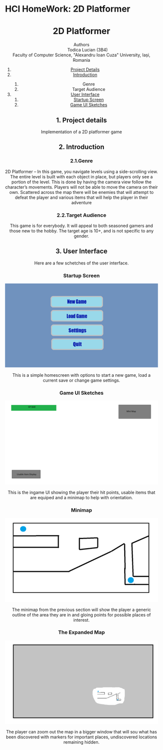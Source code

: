 # HCI HomeWork: 2D Platformer
<!DOCTYPE html>
<html lang="en">
<head>
    <meta charset="UTF-8">
    <meta http-equiv="X-UA-Compatible" content="IE=edge">
    <meta name="viewport" content="width=device-width, initial-scale=1.0">
</head>
<body>
    <header>
        <h1>2D Platformer</h1>
        <dl>
            <dt>Authors</dt>
            <dd>Todica Lucian (3B4)
            <dt>Faculty of Computer Science, "Alexandru Ioan Cuza" University, Iași, Romania</dt>
        </dl>
    <div role="contentinfo">
        <ol role="directory">
            <li><a href="#1-project-details">Project Details</a></li>
            <li><a href="#2-About">Introduction</a> </li>
            <ol>
                <li><a href="#21-genre"></a>Genre</li>
                <li><a href="#22-target"></a>Target Audience</li>
            </ol>
            <li><a href="#3-user-interface">User Interface</a>
                <ol role="structure-directory">
                    <li><a href="#31-startap-screen">Startup Screen</a></li>
                    <li><a href="#32-game-ui">Game UI Sketches</a></li>
                </ol>
            </li>
        </ol>
    </div>
    <section id="project-details" role="doc-abstract">
        <h2>1. Project details</h2>
        <p>Implementation of a 2D platformer game</p>
    </section>
    <section id="introduction" role="doc-introduction">
        <h2>2. Introduction</h2>
    </section>
    <section id="genre" role="doc-introduction">
        <h3>2.1.Genre</h3>
        <p>2D Platformer – In this game, you navigate levels using a side-scrolling view. The entire level is built with each object in place, but players only see a portion of the level. This is done by having the camera view follow the character’s movements. Players will not be able to move the camera on their own. Scattered across the map there will be enemies that will attempt to defeat the player and various items that will help the player in their adventure</p>
    </section>
        <section id="target" role="doc-introduction">
        <h3>2.2.Target Audience</h3>
        <p>This game is for everybody. It will appeal to both seasoned gamers and those new to the hobby. The target age is 10+, and is not specific to any gender.</p>
        </section>
    <section id="user-interface" role="doc-structure">
        <h2>3. User Interface</h2>
        <p>Here are a few schetches of the user interface.</p>
    </section>
    <section id="startup-screen" role="doc-structure">
        <h3>Startup Screen</h3>
        <img src="Menu.png">
        <p>This is a simple homescreen with options to start a new game, load a current save or change game settings.</p>
        </section>
    <section id="game-ui" role="doc-structure">
        <h3>Game UI Sketches</h3>
        <img src="GameUI.png">
        <p>This is the ingame UI showing the player their hit points, usable items that are equiped and a minimap to help with orientation.</p>
        </section>
    <section id="minimap" role="doc-structure">
        <h3>Minimap</h3>
        <img src="minimap.png">
        <p>The minimap from the previous section will show the player a generic outline of the area they are in and gloing points for possible places of interest.</p>
        </section>
        <section id="map" role="doc-structure">
        <h3>The Expanded Map</h3>
        <img src="ExpandedMap.png">
        <p>The player can zoom out the map in a bigger window that will sou what has been discovered with markers for important places, undiscovered locations remaining hidden.</p>
        </section>
    </header>
</body>
</html>
